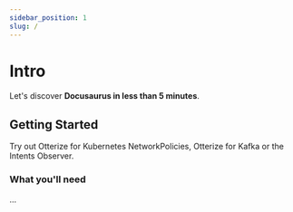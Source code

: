 ```yaml
---
sidebar_position: 1
slug: /
---
```


# Intro

Let's discover **Docusaurus in less than 5 minutes**.

## Getting Started

Try out Otterize for Kubernetes NetworkPolicies, Otterize for Kafka or the Intents Observer.

### What you'll need

...
